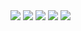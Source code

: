 
<img src = "https://drive.google.com/uc?id=1sk2elV-cbOgBf7-fJhE-SSE5cIeIxb8o&export=download">


<img src = "https://drive.google.com/uc?id=1QJPkYNa3urYktNPpNf0x-XOAVdTaxSqU&export=download">



<img src = "https://drive.google.com/uc?id=1j5ql_QjvtRS3JkizHlixEM4f8hGuRwgM&export=download">



<img src = "https://drive.google.com/uc?id=1UhCr2cXNmGvdrGB5aIDo5YMfZHcBSnqH&export=download">




<img src = "https://drive.google.com/uc?id=1Qb9YS8eNXBtkzNm8lxZWLdJZA9rCM79F&export=download">
